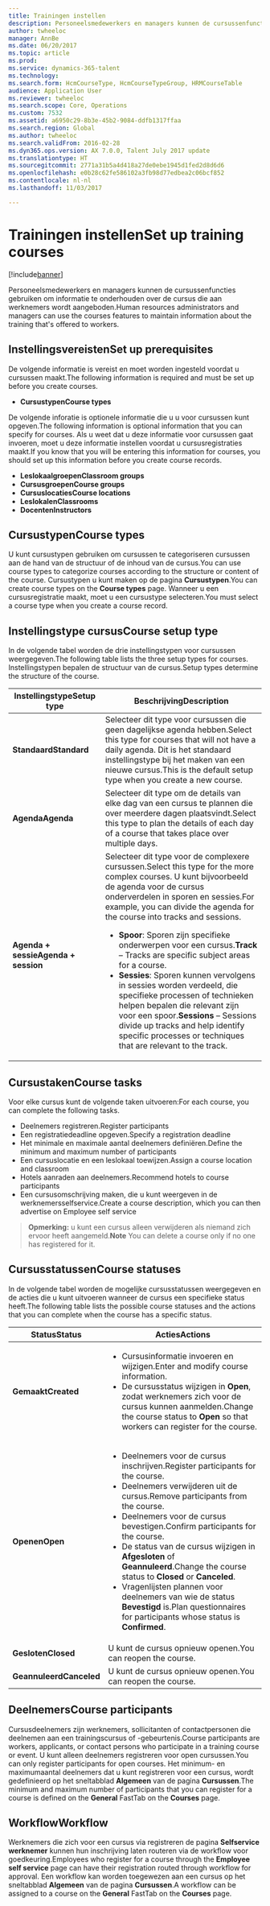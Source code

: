 ```yaml
---
title: Trainingen instellen
description: Personeelsmedewerkers en managers kunnen de cursussenfuncties gebruiken om informatie te onderhouden over de cursus die aan werknemers wordt aangeboden.
author: twheeloc
manager: AnnBe
ms.date: 06/20/2017
ms.topic: article
ms.prod: 
ms.service: dynamics-365-talent
ms.technology: 
ms.search.form: HcmCourseType, HcmCourseTypeGroup, HRMCourseTable
audience: Application User
ms.reviewer: twheeloc
ms.search.scope: Core, Operations
ms.custom: 7532
ms.assetid: a6950c29-8b3e-45b2-9084-ddfb1317ffaa
ms.search.region: Global
ms.author: twheeloc
ms.search.validFrom: 2016-02-28
ms.dyn365.ops.version: AX 7.0.0, Talent July 2017 update
ms.translationtype: HT
ms.sourcegitcommit: 2771a31b5a4d418a27de0ebe1945d1fed2d8d6d6
ms.openlocfilehash: e0b28c62fe586102a3fb98d77edbea2c06bcf852
ms.contentlocale: nl-nl
ms.lasthandoff: 11/03/2017

---
```


# <a name="set-up-training-courses"></a><span data-ttu-id="5e4fe-103">Trainingen instellen</span><span class="sxs-lookup"><span data-stu-id="5e4fe-103">Set up training courses</span></span>

[!include[banner](includes/banner.md)]


<span data-ttu-id="5e4fe-104">Personeelsmedewerkers en managers kunnen de cursussenfuncties gebruiken om informatie te onderhouden over de cursus die aan werknemers wordt aangeboden.</span><span class="sxs-lookup"><span data-stu-id="5e4fe-104">Human resources administrators and managers can use the courses features to maintain information about the training that's offered to workers.</span></span>

 <a name="set-up-prerequisites"></a><span data-ttu-id="5e4fe-105">Instellingsvereisten</span><span class="sxs-lookup"><span data-stu-id="5e4fe-105">Set up prerequisites</span></span>
---------------------

<span data-ttu-id="5e4fe-106">De volgende informatie is vereist en moet worden ingesteld voordat u cursussen maakt.</span><span class="sxs-lookup"><span data-stu-id="5e4fe-106">The following information is required and must be set up before you create courses.</span></span>
-   <span data-ttu-id="5e4fe-107">**Cursustypen**</span><span class="sxs-lookup"><span data-stu-id="5e4fe-107">**Course types**</span></span>

<span data-ttu-id="5e4fe-108">De volgende inforatie is optionele informatie die u u voor cursussen kunt opgeven.</span><span class="sxs-lookup"><span data-stu-id="5e4fe-108">The following information is optional information that you can specify for courses.</span></span> <span data-ttu-id="5e4fe-109">Als u weet dat u deze informatie voor cursussen gaat invoeren, moet u deze informatie instellen voordat u cursusregistraties maakt.</span><span class="sxs-lookup"><span data-stu-id="5e4fe-109">If you know that you will be entering this information for courses, you should set up this information before you create course records.</span></span>
-   <span data-ttu-id="5e4fe-110">**Leslokaalgroepen**</span><span class="sxs-lookup"><span data-stu-id="5e4fe-110">**Classroom groups**</span></span>
-   <span data-ttu-id="5e4fe-111">**Cursusgroepen**</span><span class="sxs-lookup"><span data-stu-id="5e4fe-111">**Course groups**</span></span>
-   <span data-ttu-id="5e4fe-112">**Cursuslocaties**</span><span class="sxs-lookup"><span data-stu-id="5e4fe-112">**Course locations**</span></span>
-   <span data-ttu-id="5e4fe-113">**Leslokalen**</span><span class="sxs-lookup"><span data-stu-id="5e4fe-113">**Classrooms**</span></span>
-   <span data-ttu-id="5e4fe-114">**Docenten**</span><span class="sxs-lookup"><span data-stu-id="5e4fe-114">**Instructors**</span></span>

## <a name="course-types"></a><span data-ttu-id="5e4fe-115">Cursustypen</span><span class="sxs-lookup"><span data-stu-id="5e4fe-115">Course types</span></span>
<span data-ttu-id="5e4fe-116">U kunt cursustypen gebruiken om cursussen te categoriseren cursussen aan de hand van de structuur of de inhoud van de cursus.</span><span class="sxs-lookup"><span data-stu-id="5e4fe-116">You can use course types to categorize courses according to the structure or content of the course.</span></span> <span data-ttu-id="5e4fe-117">Cursustypen u kunt maken op de pagina **Cursustypen**.</span><span class="sxs-lookup"><span data-stu-id="5e4fe-117">You can create course types on the **Course types** page.</span></span> <span data-ttu-id="5e4fe-118">Wanneer u een cursusregistratie maakt, moet u een cursustype selecteren.</span><span class="sxs-lookup"><span data-stu-id="5e4fe-118">You must select a course type when you create a course record.</span></span>

## <a name="course-setup-type"></a><span data-ttu-id="5e4fe-119">Instellingstype cursus</span><span class="sxs-lookup"><span data-stu-id="5e4fe-119">Course setup type</span></span>
<span data-ttu-id="5e4fe-120">In de volgende tabel worden de drie instellingstypen voor cursussen weergegeven.</span><span class="sxs-lookup"><span data-stu-id="5e4fe-120">The following table lists the three setup types for courses.</span></span> <span data-ttu-id="5e4fe-121">Instellingstypen bepalen de structuur van de cursus.</span><span class="sxs-lookup"><span data-stu-id="5e4fe-121">Setup types determine the structure of the course.</span></span>

<table>
<thead>
<tr class="header">
<th><span data-ttu-id="5e4fe-122">Instellingstype</span><span class="sxs-lookup"><span data-stu-id="5e4fe-122">Setup type</span></span></th>
<th><span data-ttu-id="5e4fe-123">Beschrijving</span><span class="sxs-lookup"><span data-stu-id="5e4fe-123">Description</span></span></th>
</tr>
</thead>
<tbody>
<tr class="odd">
<td><span data-ttu-id="5e4fe-124"><strong>Standaard</strong></span><span class="sxs-lookup"><span data-stu-id="5e4fe-124"><strong>Standard</strong></span></span></td>
<td><span data-ttu-id="5e4fe-125">Selecteer dit type voor cursussen die geen dagelijkse agenda hebben.</span><span class="sxs-lookup"><span data-stu-id="5e4fe-125">Select this type for courses that will not have a daily agenda.</span></span> <span data-ttu-id="5e4fe-126">Dit is het standaard instellingstype bij het maken van een nieuwe cursus.</span><span class="sxs-lookup"><span data-stu-id="5e4fe-126">This is the default setup type when you create a new course.</span></span></td>
</tr>
<tr class="even">
<td><span data-ttu-id="5e4fe-127"><strong>Agenda</strong></span><span class="sxs-lookup"><span data-stu-id="5e4fe-127"><strong>Agenda</strong></span></span></td>
<td><span data-ttu-id="5e4fe-128">Selecteer dit type om de details van elke dag van een cursus te plannen die over meerdere dagen plaatsvindt.</span><span class="sxs-lookup"><span data-stu-id="5e4fe-128">Select this type to plan the details of each day of a course that takes place over multiple days.</span></span></td>
</tr>
<tr class="odd">
<td><span data-ttu-id="5e4fe-129"><strong>Agenda + sessie</strong></span><span class="sxs-lookup"><span data-stu-id="5e4fe-129"><strong>Agenda + session</strong></span></span></td>
<td><span data-ttu-id="5e4fe-130">Selecteer dit type voor de complexere cursussen.</span><span class="sxs-lookup"><span data-stu-id="5e4fe-130">Select this type for the more complex courses.</span></span> <span data-ttu-id="5e4fe-131">U kunt bijvoorbeeld de agenda voor de cursus onderverdelen in sporen en sessies.</span><span class="sxs-lookup"><span data-stu-id="5e4fe-131">For example, you can divide the agenda for the course into tracks and sessions.</span></span>
<ul>
<li><span data-ttu-id="5e4fe-132"><strong>Spoor</strong>: Sporen zijn specifieke onderwerpen voor een cursus.</span><span class="sxs-lookup"><span data-stu-id="5e4fe-132"><strong>Track</strong> – Tracks are specific subject areas for a course.</span></span></li>
<li><span data-ttu-id="5e4fe-133"><strong>Sessies</strong>: Sporen kunnen vervolgens in sessies worden verdeeld, die specifieke processen of technieken helpen bepalen die relevant zijn voor een spoor.</span><span class="sxs-lookup"><span data-stu-id="5e4fe-133"><strong>Sessions</strong> – Sessions divide up tracks and help identify specific processes or techniques that are relevant to the track.</span></span></li>
</ul></td>
</tr>
</tbody>
</table>

## <a name="course-tasks"></a><span data-ttu-id="5e4fe-134">Cursustaken</span><span class="sxs-lookup"><span data-stu-id="5e4fe-134">Course tasks</span></span>
<span data-ttu-id="5e4fe-135">Voor elke cursus kunt de volgende taken uitvoeren:</span><span class="sxs-lookup"><span data-stu-id="5e4fe-135">For each course, you can complete the following tasks.</span></span>
-   <span data-ttu-id="5e4fe-136">Deelnemers registreren.</span><span class="sxs-lookup"><span data-stu-id="5e4fe-136">Register participants</span></span>
-   <span data-ttu-id="5e4fe-137">Een registratiedeadline opgeven.</span><span class="sxs-lookup"><span data-stu-id="5e4fe-137">Specify a registration deadline</span></span>
-   <span data-ttu-id="5e4fe-138">Het minimale en maximale aantal deelnemers definiëren.</span><span class="sxs-lookup"><span data-stu-id="5e4fe-138">Define the minimum and maximum number of participants</span></span>
-   <span data-ttu-id="5e4fe-139">Een cursuslocatie en een leslokaal toewijzen.</span><span class="sxs-lookup"><span data-stu-id="5e4fe-139">Assign a course location and classroom</span></span>
-   <span data-ttu-id="5e4fe-140">Hotels aanraden aan deelnemers.</span><span class="sxs-lookup"><span data-stu-id="5e4fe-140">Recommend hotels to course participants</span></span>
-   <span data-ttu-id="5e4fe-141">Een cursusomschrijving maken, die u kunt weergeven in de werknemersselfservice.</span><span class="sxs-lookup"><span data-stu-id="5e4fe-141">Create a course description, which you can then advertise on Employee self service</span></span>

  ><span data-ttu-id="5e4fe-142">**Opmerking:** u kunt een cursus alleen verwijderen als niemand zich ervoor heeft aangemeld.</span><span class="sxs-lookup"><span data-stu-id="5e4fe-142">**Note** You can delete a course only if no one has registered for it.</span></span> 
    
## <a name="course-statuses"></a><span data-ttu-id="5e4fe-143">Cursusstatussen</span><span class="sxs-lookup"><span data-stu-id="5e4fe-143">Course statuses</span></span>
<span data-ttu-id="5e4fe-144">In de volgende tabel worden de mogelijke cursusstatussen weergegeven en de acties die u kunt uitvoeren wanneer de cursus een specifieke status heeft.</span><span class="sxs-lookup"><span data-stu-id="5e4fe-144">The following table lists the possible course statuses and the actions that you can complete when the course has a specific status.</span></span>

<table>
<thead>
<tr class="header">
<th><span data-ttu-id="5e4fe-145">Status</span><span class="sxs-lookup"><span data-stu-id="5e4fe-145">Status</span></span></th>
<th><span data-ttu-id="5e4fe-146">Acties</span><span class="sxs-lookup"><span data-stu-id="5e4fe-146">Actions</span></span></th>
</tr>
</thead>
<tbody>
<tr class="odd">
<td><span data-ttu-id="5e4fe-147"><strong>Gemaakt</strong></span><span class="sxs-lookup"><span data-stu-id="5e4fe-147"><strong>Created</strong></span></span></td>
<td><ul>
<li><span data-ttu-id="5e4fe-148">Cursusinformatie invoeren en wijzigen.</span><span class="sxs-lookup"><span data-stu-id="5e4fe-148">Enter and modify course information.</span></span></li>
<li><span data-ttu-id="5e4fe-149">De cursusstatus wijzigen in <strong>Open</strong>, zodat werknemers zich voor de cursus kunnen aanmelden.</span><span class="sxs-lookup"><span data-stu-id="5e4fe-149">Change the course status to <strong>Open</strong> so that workers can register for the course.</span></span></li>
</ul></td>
</tr>
<tr class="even">
<td><span data-ttu-id="5e4fe-150"><strong>Openen</strong></span><span class="sxs-lookup"><span data-stu-id="5e4fe-150"><strong>Open</strong></span></span></td>
<td><ul>
<li><span data-ttu-id="5e4fe-151">Deelnemers voor de cursus inschrijven.</span><span class="sxs-lookup"><span data-stu-id="5e4fe-151">Register participants for the course.</span></span></li>
<li><span data-ttu-id="5e4fe-152">Deelnemers verwijderen uit de cursus.</span><span class="sxs-lookup"><span data-stu-id="5e4fe-152">Remove participants from the course.</span></span></li>
<li><span data-ttu-id="5e4fe-153">Deelnemers voor de cursus bevestigen.</span><span class="sxs-lookup"><span data-stu-id="5e4fe-153">Confirm participants for the course.</span></span></li>
<li><span data-ttu-id="5e4fe-154">De status van de cursus wijzigen in <strong>Afgesloten</strong> of <strong>Geannuleerd</strong>.</span><span class="sxs-lookup"><span data-stu-id="5e4fe-154">Change the course status to <strong>Closed</strong> or <strong>Canceled</strong>.</span></span></li>
<li><span data-ttu-id="5e4fe-155">Vragenlijsten plannen voor deelnemers van wie de status <strong>Bevestigd</strong> is.</span><span class="sxs-lookup"><span data-stu-id="5e4fe-155">Plan questionnaires for participants whose status is <strong>Confirmed</strong>.</span></span></li>
</ul></td>
</tr>
<tr class="odd">
<td><span data-ttu-id="5e4fe-156"><strong>Gesloten</strong></span><span class="sxs-lookup"><span data-stu-id="5e4fe-156"><strong>Closed</strong></span></span></td>
<td><span data-ttu-id="5e4fe-157">U kunt de cursus opnieuw openen.</span><span class="sxs-lookup"><span data-stu-id="5e4fe-157">You can reopen the course.</span></span></td>
</tr>
<tr class="even">
<td><span data-ttu-id="5e4fe-158"><strong>Geannuleerd</strong></span><span class="sxs-lookup"><span data-stu-id="5e4fe-158"><strong>Canceled</strong></span></span></td>
<td><span data-ttu-id="5e4fe-159">U kunt de cursus opnieuw openen.</span><span class="sxs-lookup"><span data-stu-id="5e4fe-159">You can reopen the course.</span></span></td>
</tr>
</tbody>
</table>

## <a name="course-participants"></a><span data-ttu-id="5e4fe-160">Deelnemers</span><span class="sxs-lookup"><span data-stu-id="5e4fe-160">Course participants</span></span>
<span data-ttu-id="5e4fe-161">Cursusdeelnemers zijn werknemers, sollicitanten of contactpersonen die deelnemen aan een trainingscursus of -gebeurtenis.</span><span class="sxs-lookup"><span data-stu-id="5e4fe-161">Course participants are workers, applicants, or contact persons who participate in a training course or event.</span></span> <span data-ttu-id="5e4fe-162">U kunt alleen deelnemers registreren voor open cursussen.</span><span class="sxs-lookup"><span data-stu-id="5e4fe-162">You can only register participants for open courses.</span></span> <span data-ttu-id="5e4fe-163">Het minimum- en maximumaantal deelnemers dat u kunt registreren voor een cursus, wordt gedefinieerd op het sneltabblad **Algemeen** van de pagina **Cursussen**.</span><span class="sxs-lookup"><span data-stu-id="5e4fe-163">The minimum and maximum number of participants that you can register for a course is defined on the **General** FastTab on the **Courses** page.</span></span>

<a name="workflow"></a><span data-ttu-id="5e4fe-164">Workflow</span><span class="sxs-lookup"><span data-stu-id="5e4fe-164">Workflow</span></span>
--------

<span data-ttu-id="5e4fe-165">Werknemers die zich voor een cursus via registreren de pagina **Selfservice werknemer** kunnen hun inschrijving laten routeren via de workflow voor goedkeuring.</span><span class="sxs-lookup"><span data-stu-id="5e4fe-165">Employees who register for a course through the **Employee self service** page can have their registration routed through workflow for approval.</span></span>  <span data-ttu-id="5e4fe-166">Een workflow kan worden toegewezen aan een cursus op het sneltabblad **Algemeen** van de pagina **Cursussen**.</span><span class="sxs-lookup"><span data-stu-id="5e4fe-166">A workflow can be assigned to a course on the **General** FastTab on the **Courses** page.</span></span>






